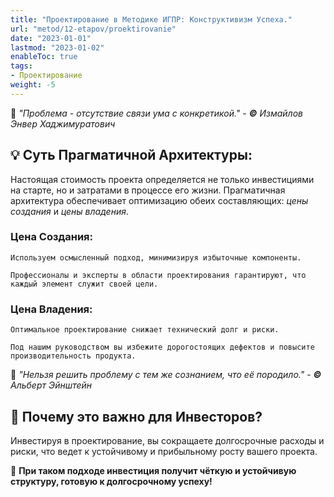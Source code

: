 ```yaml
---
title: "Проектирование в Методике ИГПР: Конструктивизм Успеха."
url: "metod/12-etapov/proektirovanie"
date: "2023-01-01"
lastmod: "2023-01-02"
enableToc: true
tags:
- Проектирование
weight: -5
---
```

💭 _"Проблема - отсутствие связи ума с конкретикой."_ - _**©** Измайлов Энвер Хаджимуратович_

## 💡 **Суть Прагматичной Архитектуры:**  
Настоящая стоимость проекта определяется не только инвестициями на старте, но и затратами в процессе его жизни. Прагматичная архитектура обеспечивает оптимизацию обеих составляющих: _цены создания_ и _цены владения_.

### **Цена Создания:**
    Используем осмысленный подход, минимизируя избыточные компоненты.
    
    Профессионалы и эксперты в области проектирования гарантируют, что каждый элемент служит своей цели.

### **Цена Владения:**   
    Оптимальное проектирование снижает технический долг и риски.
    
    Под нашим руководством вы избежите дорогостоящих дефектов и повысите производительность продукта.

 💭 _"Нельзя решить проблему с тем же сознанием, что её породило."_ - _**©** Альберт Эйнштейн_

## 🎯 **Почему это важно для Инвесторов?**  
Инвестируя в проектирование, вы сокращаете долгосрочные расходы и риски, что ведет к устойчивому и прибыльному росту вашего проекта.

🌟  **При таком подходе инвестиция получит чёткую и устойчивую структуру, готовую к долгосрочному успеху!** 